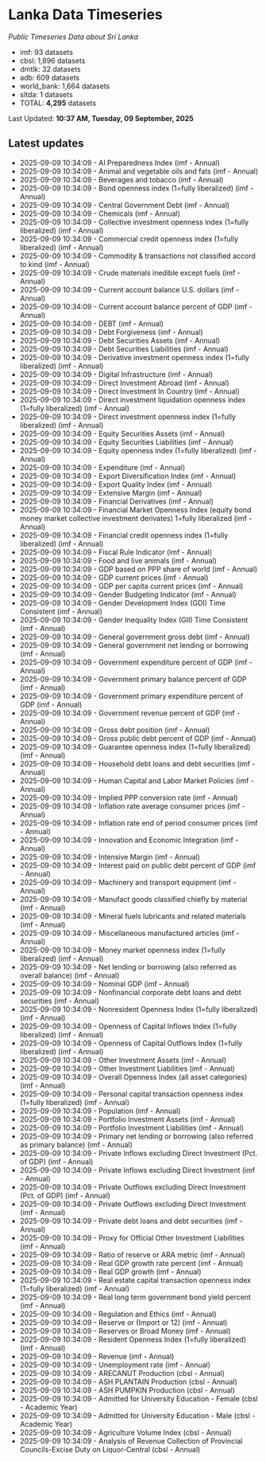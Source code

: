 # Lanka Data Timeseries
*Public Timeseries Data about Sri Lanka*

* imf: 93 datasets
* cbsl: 1,896 datasets
* dmtlk: 32 datasets
* adb: 609 datasets
* world_bank: 1,664 datasets
* sltda: 1 datasets
* TOTAL: **4,295** datasets

Last Updated: **10:37 AM, Tuesday, 09 September, 2025**

## Latest updates

* 2025-09-09 10:34:09 - AI Preparedness Index (imf - Annual)
* 2025-09-09 10:34:09 - Animal and vegetable oils and fats (imf - Annual)
* 2025-09-09 10:34:09 - Beverages and tobacco (imf - Annual)
* 2025-09-09 10:34:09 - Bond openness index (1=fully liberalized) (imf - Annual)
* 2025-09-09 10:34:09 - Central Government Debt (imf - Annual)
* 2025-09-09 10:34:09 - Chemicals (imf - Annual)
* 2025-09-09 10:34:09 - Collective investment openness index (1=fully liberalized) (imf - Annual)
* 2025-09-09 10:34:09 - Commercial credit openness index (1=fully liberalized) (imf - Annual)
* 2025-09-09 10:34:09 - Commodity & transactions not classified accord to kind (imf - Annual)
* 2025-09-09 10:34:09 - Crude materials inedible except fuels (imf - Annual)
* 2025-09-09 10:34:09 - Current account balance U.S. dollars (imf - Annual)
* 2025-09-09 10:34:09 - Current account balance percent of GDP (imf - Annual)
* 2025-09-09 10:34:09 - DEBT (imf - Annual)
* 2025-09-09 10:34:09 - Debt Forgiveness (imf - Annual)
* 2025-09-09 10:34:09 - Debt Securities Assets (imf - Annual)
* 2025-09-09 10:34:09 - Debt Securities Liabilities (imf - Annual)
* 2025-09-09 10:34:09 - Derivative investment openness index (1=fully liberalized) (imf - Annual)
* 2025-09-09 10:34:09 - Digital Infrastructure (imf - Annual)
* 2025-09-09 10:34:09 - Direct Investment Abroad (imf - Annual)
* 2025-09-09 10:34:09 - Direct Investment In Country (imf - Annual)
* 2025-09-09 10:34:09 - Direct investment liquidation openness index (1=fully liberalized) (imf - Annual)
* 2025-09-09 10:34:09 - Direct investment openness index (1=fully liberalized) (imf - Annual)
* 2025-09-09 10:34:09 - Equity Securities Assets (imf - Annual)
* 2025-09-09 10:34:09 - Equity Securities Liabilities (imf - Annual)
* 2025-09-09 10:34:09 - Equity openness index (1=fully liberalized) (imf - Annual)
* 2025-09-09 10:34:09 - Expenditure (imf - Annual)
* 2025-09-09 10:34:09 - Export Diversification Index (imf - Annual)
* 2025-09-09 10:34:09 - Export Quality Index (imf - Annual)
* 2025-09-09 10:34:09 - Extensive Margin (imf - Annual)
* 2025-09-09 10:34:09 - Financial Derivatives (imf - Annual)
* 2025-09-09 10:34:09 - Financial Market Openness Index (equity bond money market collective investment derivates) 1=fully liberalized (imf - Annual)
* 2025-09-09 10:34:09 - Financial credit openness index (1=fully liberalized) (imf - Annual)
* 2025-09-09 10:34:09 - Fiscal Rule Indicator (imf - Annual)
* 2025-09-09 10:34:09 - Food and live animals (imf - Annual)
* 2025-09-09 10:34:09 - GDP based on PPP share of world (imf - Annual)
* 2025-09-09 10:34:09 - GDP current prices (imf - Annual)
* 2025-09-09 10:34:09 - GDP per capita current prices (imf - Annual)
* 2025-09-09 10:34:09 - Gender Budgeting Indicator (imf - Annual)
* 2025-09-09 10:34:09 - Gender Development Index (GDI) Time Consistent (imf - Annual)
* 2025-09-09 10:34:09 - Gender Inequality Index (GII) Time Consistent (imf - Annual)
* 2025-09-09 10:34:09 - General government gross debt (imf - Annual)
* 2025-09-09 10:34:09 - General government net lending or borrowing (imf - Annual)
* 2025-09-09 10:34:09 - Government expenditure percent of GDP (imf - Annual)
* 2025-09-09 10:34:09 - Government primary balance percent of GDP (imf - Annual)
* 2025-09-09 10:34:09 - Government primary expenditure percent of GDP (imf - Annual)
* 2025-09-09 10:34:09 - Government revenue percent of GDP (imf - Annual)
* 2025-09-09 10:34:09 - Gross debt position (imf - Annual)
* 2025-09-09 10:34:09 - Gross public debt percent of GDP (imf - Annual)
* 2025-09-09 10:34:09 - Guarantee openness index (1=fully liberalized) (imf - Annual)
* 2025-09-09 10:34:09 - Household debt loans and debt securities (imf - Annual)
* 2025-09-09 10:34:09 - Human Capital and Labor Market Policies (imf - Annual)
* 2025-09-09 10:34:09 - Implied PPP conversion rate (imf - Annual)
* 2025-09-09 10:34:09 - Inflation rate average consumer prices (imf - Annual)
* 2025-09-09 10:34:09 - Inflation rate end of period consumer prices (imf - Annual)
* 2025-09-09 10:34:09 - Innovation and Economic Integration (imf - Annual)
* 2025-09-09 10:34:09 - Intensive Margin (imf - Annual)
* 2025-09-09 10:34:09 - Interest paid on public debt percent of GDP (imf - Annual)
* 2025-09-09 10:34:09 - Machinery and transport equipment (imf - Annual)
* 2025-09-09 10:34:09 - Manufact goods classified chiefly by material (imf - Annual)
* 2025-09-09 10:34:09 - Mineral fuels lubricants and related materials (imf - Annual)
* 2025-09-09 10:34:09 - Miscellaneous manufactured articles (imf - Annual)
* 2025-09-09 10:34:09 - Money market openness index (1=fully liberalized) (imf - Annual)
* 2025-09-09 10:34:09 - Net lending or borrowing (also referred as overall balance) (imf - Annual)
* 2025-09-09 10:34:09 - Nominal GDP (imf - Annual)
* 2025-09-09 10:34:09 - Nonfinancial corporate debt loans and debt securities (imf - Annual)
* 2025-09-09 10:34:09 - Nonresident Openness Index (1=fully liberalized) (imf - Annual)
* 2025-09-09 10:34:09 - Openness of Capital Inflows Index (1=fully liberalized) (imf - Annual)
* 2025-09-09 10:34:09 - Openness of Capital Outflows Index (1=fully liberalized) (imf - Annual)
* 2025-09-09 10:34:09 - Other Investment Assets (imf - Annual)
* 2025-09-09 10:34:09 - Other Investment Liabilities (imf - Annual)
* 2025-09-09 10:34:09 - Overall Openness Index (all asset categories) (imf - Annual)
* 2025-09-09 10:34:09 - Personal capital transaction openness index (1=fully liberalized) (imf - Annual)
* 2025-09-09 10:34:09 - Population (imf - Annual)
* 2025-09-09 10:34:09 - Portfolio Investment Assets (imf - Annual)
* 2025-09-09 10:34:09 - Portfolio Investment Liabilities (imf - Annual)
* 2025-09-09 10:34:09 - Primary net lending or borrowing (also referred as primary balance) (imf - Annual)
* 2025-09-09 10:34:09 - Private Inflows excluding Direct Investment (Pct. of GDP) (imf - Annual)
* 2025-09-09 10:34:09 - Private Inflows excluding Direct Investment (imf - Annual)
* 2025-09-09 10:34:09 - Private Outflows excluding Direct Investment (Pct. of GDP) (imf - Annual)
* 2025-09-09 10:34:09 - Private Outflows excluding Direct Investment (imf - Annual)
* 2025-09-09 10:34:09 - Private debt loans and debt securities (imf - Annual)
* 2025-09-09 10:34:09 - Proxy for Official Other Investment Liabilities (imf - Annual)
* 2025-09-09 10:34:09 - Ratio of reserve or ARA metric (imf - Annual)
* 2025-09-09 10:34:09 - Real GDP growth rate percent (imf - Annual)
* 2025-09-09 10:34:09 - Real GDP growth (imf - Annual)
* 2025-09-09 10:34:09 - Real estate capital transaction openness index (1=fully liberalized) (imf - Annual)
* 2025-09-09 10:34:09 - Real long term government bond yield percent (imf - Annual)
* 2025-09-09 10:34:09 - Regulation and Ethics (imf - Annual)
* 2025-09-09 10:34:09 - Reserve or (Import or 12) (imf - Annual)
* 2025-09-09 10:34:09 - Reserves or Broad Money (imf - Annual)
* 2025-09-09 10:34:09 - Resident Openness Index (1=fully liberalized) (imf - Annual)
* 2025-09-09 10:34:09 - Revenue (imf - Annual)
* 2025-09-09 10:34:09 - Unemployment rate (imf - Annual)
* 2025-09-09 10:34:09 - ARECANUT Production (cbsl - Annual)
* 2025-09-09 10:34:09 - ASH PLANTAIN Production (cbsl - Annual)
* 2025-09-09 10:34:09 - ASH PUMPKIN Production (cbsl - Annual)
* 2025-09-09 10:34:09 - Admitted for University Education - Female (cbsl - Academic Year)
* 2025-09-09 10:34:09 - Admitted for University Education - Male (cbsl - Academic Year)
* 2025-09-09 10:34:09 - Agriculture Volume Index (cbsl - Annual)
* 2025-09-09 10:34:09 - Analysis of Revenue Collection of Provincial Councils-Excise Duty on Liquor-Central (cbsl - Annual)